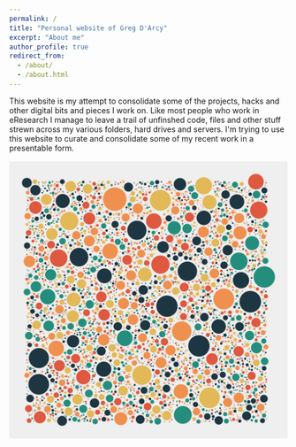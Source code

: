 ```yaml
---
permalink: /
title: "Personal website of Greg D'Arcy"
excerpt: "About me"
author_profile: true
redirect_from: 
  - /about/
  - /about.html
---
```


This website is my attempt to consolidate some of the projects, hacks and other digital bits and pieces I work on. Like most people who work in eResearch I manage to leave a trail of unfinshed code, files and other stuff strewn across my various folders, hard drives and servers. I'm trying to use this website to curate and consolidate some of my recent work in a presentable form.

![](/images/2021-29-1-GENART.png)

